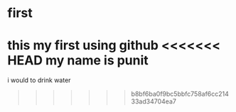 # first
this my first using github
<<<<<<< HEAD
my name is punit
=======
i would to drink water 
>>>>>>> b8bf6ba0f9bc5bbfc758af6cc21433ad34704ea7
